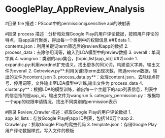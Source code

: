 # GooglePlay_AppReview_Analysis

#目录 file
        描述：PScout中的permission与sensitive api的映射表

#目录 process
        描述：分析和处理Google Play的用户评论数据，按照用户评论的特点，将app进行聚类，得出每一个类别中的权限信息
##1)data
        1. contents.json：利用关键词term筛选后的review和app的数据
        2. process_data：去除停用词等，输入到LDA模型中的review数据
        3. overall：单词字典
        4. wangrun：类别的app集合，[topic,list(app_id)]
##2)code
        1. expandic.py:利用wordnet扩充语义，找出更多的同义词，构建语义字典，输出文件为overall
        2. Getreview.py**:利用关键词term出现次数，筛选review数据，输出的文件为content.json
        3. process_data.py**：处理content.json，去除标点符号、停用词等，文件输出至LDA模型中训练,输出文件为 process_data
        4. cluster.py**：根据LDA的模型训练，输出每一个主题下的app列表信息，列表中的信息指的是app_id，输出文件为wangrun
        5. category_permission.py：根据每一个app的权限申请情况，找出不同类别的permission表示

#目录 Review_Crawler
        描述：抓取Google Play的用户评论数据
        1. app_id_lists：存放Google Play的app ID列表，包括140万个app
        2. Crawler.py：抓取Google Play的爬虫代码
        3. template.json：存储Google Play用户评论数据样式，写入文件的模板
